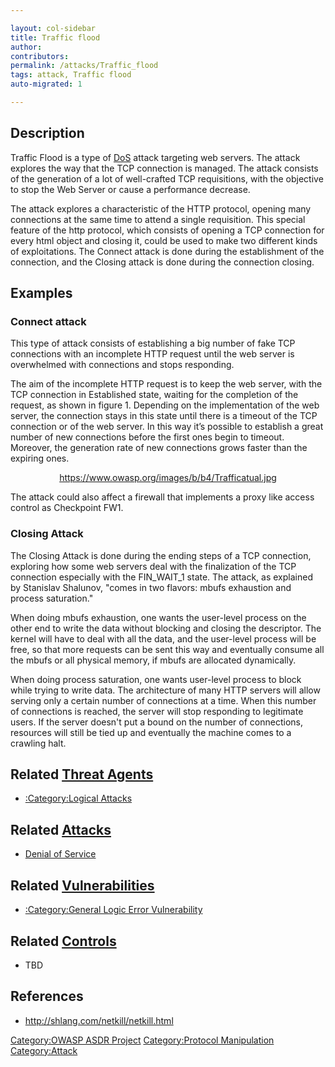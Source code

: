 ```yaml
---

layout: col-sidebar
title: Traffic flood
author: 
contributors: 
permalink: /attacks/Traffic_flood
tags: attack, Traffic flood
auto-migrated: 1

---
```


## Description

Traffic Flood is a type of [DoS](Denial_of_Service "wikilink") attack
targeting web servers. The attack explores the way that the TCP
connection is managed. The attack consists of the generation of a lot of
well-crafted TCP requisitions, with the objective to stop the Web Server
or cause a performance decrease.

The attack explores a characteristic of the HTTP protocol, opening many
connections at the same time to attend a single requisition. This
special feature of the http protocol, which consists of opening a TCP
connection for every html object and closing it, could be used to make
two different kinds of exploitations. The Connect attack is done during
the establishment of the connection, and the Closing attack is done
during the connection closing.

## Examples

### Connect attack

This type of attack consists of establishing a big number of fake TCP
connections with an incomplete HTTP request until the web server is
overwhelmed with connections and stops responding.

The aim of the incomplete HTTP request is to keep the web server, with
the TCP connection in Established state, waiting for the completion of
the request, as shown in figure 1. Depending on the implementation of
the web server, the connection stays in this state until there is a
timeout of the TCP connection or of the web server. In this way it’s
possible to establish a great number of new connections before the first
ones begin to timeout. Moreover, the generation rate of new connections
grows faster than the expiring ones.

<center>

<https://www.owasp.org/images/b/b4/Trafficatual.jpg>

</center>

The attack could also affect a firewall that implements a proxy like
access control as Checkpoint FW1.

### Closing Attack

The Closing Attack is done during the ending steps of a TCP connection,
exploring how some web servers deal with the finalization of the TCP
connection especially with the FIN_WAIT_1 state. The attack, as
explained by Stanislav Shalunov, "comes in two flavors: mbufs exhaustion
and process saturation."

When doing mbufs exhaustion, one wants the user-level process on the
other end to write the data without blocking and closing the descriptor.
The kernel will have to deal with all the data, and the user-level
process will be free, so that more requests can be sent this way and
eventually consume all the mbufs or all physical memory, if mbufs are
allocated dynamically.

When doing process saturation, one wants user-level process to block
while trying to write data. The architecture of many HTTP servers will
allow serving only a certain number of connections at a time. When this
number of connections is reached, the server will stop responding to
legitimate users. If the server doesn't put a bound on the number of
connections, resources will still be tied up and eventually the machine
comes to a crawling halt.

## Related [Threat Agents](Threat_Agents "wikilink")

  - [:Category:Logical Attacks](:Category:Logical_Attacks "wikilink")

## Related [Attacks](Attacks "wikilink")

  - [Denial of Service](Denial_of_Service "wikilink")

## Related [Vulnerabilities](https://owasp.org/www-community/vulnerabilities/)

  - [:Category:General Logic Error
    Vulnerability](:Category:General_Logic_Error_Vulnerability "wikilink")

## Related [Controls](https://owasp.org/www-community/controls/)

  - TBD

## References

  - <http://shlang.com/netkill/netkill.html>

[Category:OWASP ASDR Project](Category:OWASP_ASDR_Project "wikilink")
[Category:Protocol
Manipulation](Category:Protocol_Manipulation "wikilink")
[Category:Attack](Category:Attack "wikilink")